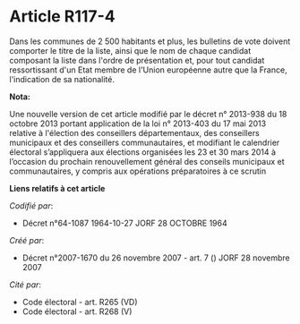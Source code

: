 # Article R117-4

Dans les communes de 2 500 habitants et plus, les bulletins de vote doivent comporter le titre de la liste, ainsi que le nom
de chaque candidat composant la liste dans l'ordre de présentation et, pour tout candidat ressortissant d'un Etat membre de
l'Union européenne autre que la France, l'indication de sa nationalité.

**Nota:**

Une nouvelle version de cet article modifié par le décret n° 2013-938 du 18 octobre 2013 portant application de la loi n°
2013-403 du 17 mai 2013 relative à l'élection des conseillers départementaux, des conseillers municipaux et des conseillers
communautaires, et modifiant le calendrier électoral s’appliquera aux élections organisées les 23 et 30 mars 2014 à
l’occasion du prochain renouvellement général des conseils municipaux et communautaires, y compris aux opérations
préparatoires à ce scrutin

**Liens relatifs à cet article**

_Codifié par_:

  - Décret n°64-1087 1964-10-27 JORF 28 OCTOBRE 1964

_Créé par_:

  - Décret n°2007-1670 du 26 novembre 2007 - art. 7 () JORF 28 novembre 2007

_Cité par_:

  - Code électoral - art. R265 (VD)
  - Code électoral - art. R268 (V)
